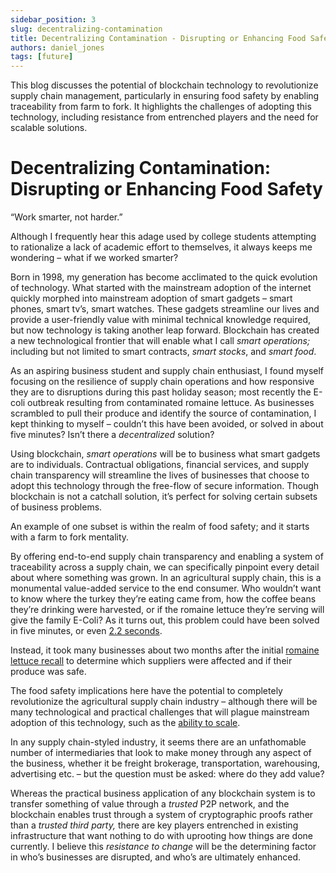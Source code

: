 ```yaml
---
sidebar_position: 3
slug: decentralizing-contamination
title: Decentralizing Contamination - Disrupting or Enhancing Food Safety
authors: daniel_jones
tags: [future]
---
```


This blog discusses the potential of blockchain technology to revolutionize supply chain management, particularly in ensuring food safety by enabling traceability from farm to fork. It highlights the challenges of adopting this technology, including resistance from entrenched players and the need for scalable solutions.

<!-- truncate -->

# Decentralizing Contamination: Disrupting or Enhancing Food Safety

“Work smarter, not harder.”

Although I frequently hear this adage used by college students attempting to rationalize a lack of academic effort to themselves, it always keeps me wondering – what if we worked smarter?

Born in 1998, my generation has become acclimated to the quick evolution of technology. What started with the mainstream adoption of the internet quickly morphed into mainstream adoption of smart gadgets – smart phones, smart tv’s, smart watches. These gadgets streamline our lives and provide a user-friendly value with minimal technical knowledge required, but now technology is taking another leap forward. Blockchain has created a new technological frontier that will enable what I call _smart operations;_ including but not limited to smart contracts, _smart stocks_, and _smart food_.

As an aspiring business student and supply chain enthusiast, I found myself focusing on the resilience of supply chain operations and how responsive they are to disruptions during this past holiday season; most recently the E-coli outbreak resulting from contaminated romaine lettuce. As businesses scrambled to pull their produce and identify the source of contamination, I kept thinking to myself – couldn’t this have been avoided, or solved in about five minutes? Isn’t there a _decentralized_ solution?

Using blockchain, _smart operations_ will be to business what smart gadgets are to individuals. Contractual obligations, financial services, and supply chain transparency will streamline the lives of businesses that choose to adopt this technology through the free-flow of secure information. Though blockchain is not a catchall solution, it’s perfect for solving certain subsets of business problems.

An example of one subset is within the realm of food safety; and it starts with a farm to fork mentality.

By offering end-to-end supply chain transparency and enabling a system of traceability across a supply chain, we can specifically pinpoint every detail about where something was grown. In an agricultural supply chain, this is a monumental value-added service to the end consumer. Who wouldn’t want to know where the turkey they’re eating came from, how the coffee beans they’re drinking were harvested, or if the romaine lettuce they’re serving will give the family E-Coli? As it turns out, this problem could have been solved in five minutes, or even [2.2 seconds](https://www.foxbusiness.com/features/how-blockchain-could-have-prevented-the-romaine-e-coli-warning).

Instead, it took many businesses about two months after the initial [romaine lettuce recall](https://www.cdc.gov/ecoli/2018/o157h7-11-18/index.html) to determine which suppliers were affected and if their produce was safe.

The food safety implications here have the potential to completely revolutionize the agricultural supply chain industry – although there will be many technological and practical challenges that will plague mainstream adoption of this technology, such as the [ability to scale](https://www.forbes.com/sites/parmyolson/2019/01/09/this-hermitic-engineer-is-plotting-the-death-of-blockchain/).

In any supply chain-styled industry, it seems there are an unfathomable number of intermediaries that look to make money through any aspect of the business, whether it be freight brokerage, transportation, warehousing, advertising etc. – but the question must be asked: where do they add value?

Whereas the practical business application of any blockchain system is to transfer something of value through a _trusted_ P2P network, and the blockchain enables trust through a system of cryptographic proofs rather than a _trusted third party,_ there are key players entrenched in existing infrastructure that want nothing to do with uprooting how things are done currently. I believe this _resistance to change_ will be the determining factor in who’s businesses are disrupted, and who’s are ultimately enhanced.
